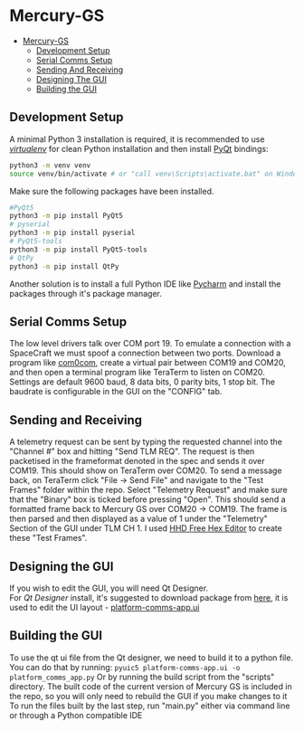 # Mercury-GS

- [Mercury-GS](#mercury-gs)
  - [Development Setup](#development-setup)
  - [Serial Comms Setup](#serial-comms-setup)
  - [Sending And Receiving](#sending-and-receiving)
  - [Designing The GUI](#designing-the-gui)
  - [Building the GUI](#building-the-gui)

## Development Setup

A minimal Python 3 installation is required, it is recommended to use [*virtualenv*](https://pypi.org/project/virtualenv/) for clean Python installation and then install [PyQt](https://www.riverbankcomputing.com/static/Docs/PyQt5/designer.html) bindings:

```bash
python3 -m venv venv
source venv/bin/activate # or "call venv\Scripts\activate.bat" on Windows for initialize virtual environment
```
Make sure the following packages have been installed.
```bash
#PyQt5
python3 -m pip install PyQt5
# pyserial
python3 -m pip install pyserial
# PyQt5-tools
python3 -m pip install PyQt5-tools
# QtPy
python3 -m pip install QtPy
```
Another solution is to install a full Python IDE like [Pycharm](https://www.jetbrains.com/pycharm/) and install the packages through it's package manager.

## Serial Comms Setup
The low level drivers talk over COM port 19. To emulate a connection with a SpaceCraft we must spoof a connection between two ports.
Download a program like [com0com](http://com0com.sourceforge.net/), create a virtual pair between COM19 and COM20, and then open a terminal program like TeraTerm to listen on COM20. Settings are default 9600 baud, 8 data bits, 0 parity bits, 1 stop bit. The baudrate is configurable in the GUI on the "CONFIG" tab.

## Sending and Receiving
A telemetry request can be sent by typing the requested channel into the "Channel #" box and hitting "Send TLM REQ". The request is then packetised in the frameformat denoted in the spec and sends it over COM19. This should show on TeraTerm over COM20.
To send a message back, on TeraTerm click "File -> Send File" and navigate to the "Test Frames" folder within the repo. Select "Telemetry Request" and make sure that the "Binary" box is ticked before pressing "Open". This should send a formatted frame back to Mercury GS over COM20 -> COM19. The frame is then parsed and then displayed as a value of 1 under the "Telemetry" Section of the GUI under TLM CH 1.
I used [HHD Free Hex Editor](https://www.hhdsoftware.com/free-hex-editor) to create these "Test Frames".



## Designing the GUI
If you wish to edit the GUI, you will need Qt Designer.  
For *Qt Designer* install, it's suggested to download package from [here](https://build-system.fman.io/qt-designer-download), it is used to edit the UI layout - [platform-comms-app.ui](platform-comms-app.ui)

## Building the GUI
To use the qt ui file from the Qt designer, we need to build it to a python file.
You can do that by running: `pyuic5 platform-comms-app.ui -o platform_comms_app.py`
Or by running the build script from the "scripts" directory.
The built code of the current version of Mercury GS is included in the repo, so you will only need to rebuild the GUI if you make changes to it
To run the files built by the last step, run "main.py" either via command line or through a Python compatible IDE